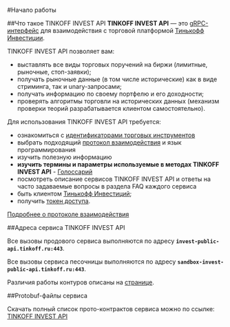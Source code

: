 #Начало работы

##Что такое TINKOFF INVEST API
**TINKOFF INVEST API** — это [gRPC-интерфейс](/investAPI/grpc) для взаимодействия с торговой платформой 
[Тинькофф Инвестиции](https://www.tinkoff.ru/invest/).

TINKOFF INVEST API позволяет вам:

* выставлять все виды торговых поручений на биржи (лимитные, рыночные, стоп-заявки);
* получать рыночные данные (в том числе исторические) как в виде стриминга, так и 
unary-запросами;
* получать информацию по своему портфелю и его доходности;
* проверять алгоритмы торговли на исторических данных (механизм проверки теорий 
разрабатывается клиентом самостоятельно).

Для использования TINKOFF INVEST API требуется: 

* ознакомиться с [идентификаторами торговых инструментов](/investAPI/faq_identification/)
* выбрать подходящий [протокол взаимодействия](/investAPI/api_protocols/) и язык программирования
* изучить полезную информацию
* **изучить термины и параметры используемые в методах TINKOFF INVEST API** - [Голоссарий](https://tinkoff.github.io/investAPI/glossary/)
* посмотреть описание сервисов TINKOFF INVEST API и ответы на часто задаваемые вопросы в раздела FAQ каждого сервиса
* быть клиентом [Тинькофф Инвестиций](https://www.tinkoff.ru/invest/);
* получить [токен доступа](/investAPI/token).

[Подробнее о протоколе взаимодействия](/investAPI/grpc/)

##Адреса сервиса TINKOFF INVEST API

Все вызовы продового сервиса выполняются по адресу **`invest-public-api.tinkoff.ru:443`**.

Все вызовы сервиса песочницы выполняются по адресу **`sandbox-invest-public-api.tinkoff.ru:443`**.

Различия работы контуров описаны на [странице](/investAPI/url_difference/).

##Protobuf-файлы сервиса

Скачать полный список прото-контрактов сервиса можно по ссылке: 
[TINKOFF INVEST API](https://github.com/Tinkoff/investAPI/tree/main/src/docs/contracts)

<!--##SDK для разработки с использованием Public API
Для упрощения разработки торгового робота разработан ряд официальных и неофициальных SDK на целом 
ряде языков программирования.

* 1
* 2
* 3

Если для языка программирования, который вы используете не существует готового SDK, вы можете помочь 
сообществу его написанием. Требования для включения SDK в официальные: [требования](123).-->